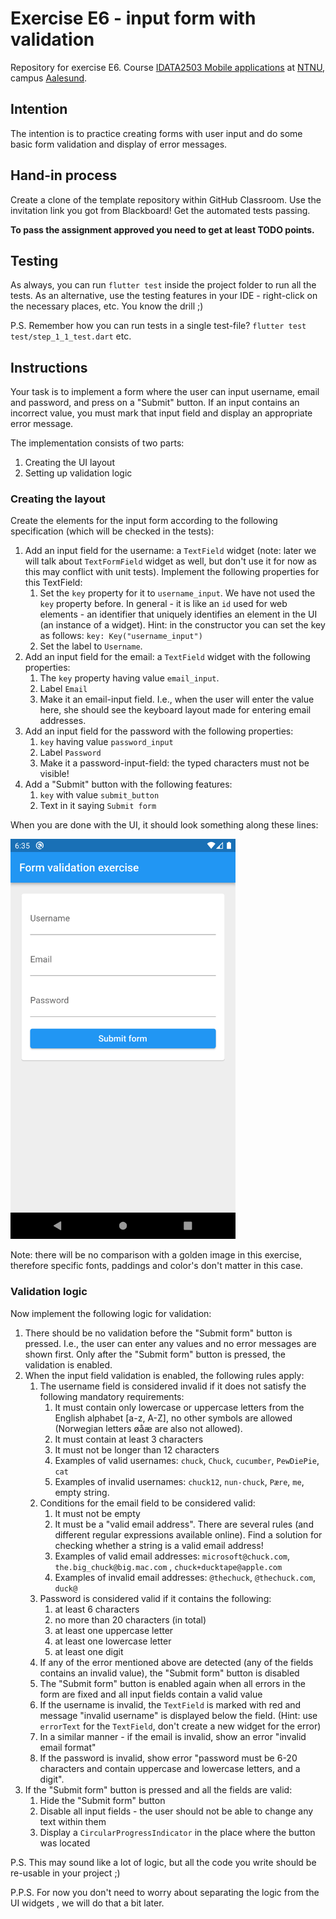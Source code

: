 # Exercise E6 - input form with validation

Repository for exercise E6.
Course [IDATA2503 Mobile applications](https://www.ntnu.edu/studies/courses/IDATA2503)
at [NTNU](https://ntnu.edu), campus [Aalesund](https://www.ntnu.edu/alesund).

## Intention

The intention is to practice creating forms with user input and do some basic form validation and
display of error messages.

## Hand-in process

Create a clone of the template repository within GitHub Classroom. Use the invitation link you got
from Blackboard! Get the automated tests passing.

**To pass the assignment approved you need to get at least TODO points.**

## Testing

As always, you can run `flutter test` inside the project folder to run all the tests. As an
alternative, use the testing features in your IDE - right-click on the necessary places, etc. You
know the drill ;)

P.S. Remember how you can run tests in a single test-file? `flutter test test/step_1_1_test.dart`
etc.

## Instructions

Your task is to implement a form where the user can input username, email and password, and press on
a "Submit" button. If an input contains an incorrect value, you must mark that input field and
display an appropriate error message.

The implementation consists of two parts:

1. Creating the UI layout
2. Setting up validation logic

### Creating the layout

Create the elements for the input form according to the following specification (which will be
checked in the tests):

1. Add an input field for the username: a `TextField` widget (note: later we will talk
   about `TextFormField` widget as well, but don't use it for now as this may conflict with unit
   tests). Implement the following properties for this TextField:
    1. Set the `key` property for it to `username_input`. We have not used the `key` property
       before. In general - it is like an `id` used for web elements - an identifier that uniquely
       identifies an element in the UI (an instance of a widget). Hint: in the constructor you can
       set the key as follows: `key: Key("username_input")`
    2. Set the label to `Username`.
2. Add an input field for the email: a `TextField` widget with the following properties:
    1. The `key` property having value `email_input`.
    2. Label `Email`
    4. Make it an email-input field. I.e., when the user will enter the value here, she should see
       the keyboard layout made for entering email addresses.
3. Add an input field for the password with the following properties:
    1. `key` having value `password_input`
    2. Label `Password`
    3. Make it a password-input-field: the typed characters must not be visible!
4. Add a "Submit" button with the following features:
    1. `key` with value `submit_button`
    2. Text in it saying `Submit form`

When you are done with the UI, it should look something along these lines:

<img width="360" src="screenshot.png"/>

Note: there will be no comparison with a golden image in this exercise, therefore specific fonts,
paddings and color's don't matter in this case.

### Validation logic

Now implement the following logic for validation:

1. There should be no validation before the "Submit form" button is pressed. I.e., the user can
   enter any values and no error messages are shown first. Only after the "Submit form" button is
   pressed, the validation is enabled.
2. When the input field validation is enabled, the following rules apply:
    1. The username field is considered invalid if it does not satisfy the following mandatory
       requirements:
        1. It must contain only lowercase or uppercase letters from the English alphabet [a-z, A-Z],
           no other symbols are allowed (Norwegian letters øåæ are also not allowed).
        2. It must contain at least 3 characters
        3. It must not be longer than 12 characters
        4. Examples of valid usernames: `chuck`, `Chuck`, `cucumber`, `PewDiePie`, `cat`
        5. Examples of invalid usernames: `chuck12`, `nun-chuck`, `Pære`, `me`, empty string.
    2. Conditions for the email field to be considered valid:
        1. It must not be empty
        2. It must be a "valid email address". There are several rules (and different regular
           expressions available online). Find a solution for checking whether a string is a valid
           email address!
        3. Examples of valid email addresses: `microsoft@chuck.com`, `the.big_chuck@big.mac.com`
           , `chuck+ducktape@apple.com`
        4. Examples of invalid email addresses: `@thechuck`, `@thechuck.com`, `duck@`
    3. Password is considered valid if it contains the following:
        1. at least 6 characters
        2. no more than 20 characters (in total)
        3. at least one uppercase letter
        4. at least one lowercase letter
        5. at least one digit
    4. If any of the error mentioned above are detected (any of the fields contains an invalid
       value), the "Submit form" button is disabled
    5. The "Submit form" button is enabled again when all errors in the form are fixed and all input
       fields contain a valid value
    6. If the username is invalid, the `TextField` is marked with red and message "invalid username"
       is displayed below the field. (Hint: use `errorText` for the `TextField`, don't create a new
       widget for the error)
    7. In a similar manner - if the email is invalid, show an error "invalid email format"
    8. If the password is invalid, show error "password must be 6-20 characters and contain
       uppercase and lowercase letters, and a digit".
3. If the "Submit form" button is pressed and all the fields are valid:
    1. Hide the "Submit form" button
    2. Disable all input fields - the user should not be able to change any text within them
    3. Display a `CircularProgressIndicator` in the place where the button was located

P.S. This may sound like a lot of logic, but all the code you write should be re-usable in your
project ;)

P.P.S. For now you don't need to worry about separating the logic from the UI widgets , we will do
that a bit later.